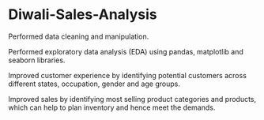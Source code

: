# Diwali-Sales-Analysis

Performed data cleaning and manipulation.

Performed exploratory data analysis (EDA) using pandas, matplotlib and seaborn libraries.

Improved customer experience by identifying potential customers across different states, occupation, gender and age groups.

Improved sales by identifying most selling product categories and products, which can help to plan inventory and hence meet the demands.
